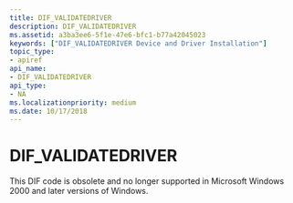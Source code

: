 ```yaml
---
title: DIF_VALIDATEDRIVER
description: DIF_VALIDATEDRIVER
ms.assetid: a3ba3ee6-5f1e-47e6-bfc1-b77a42045023
keywords: ["DIF_VALIDATEDRIVER Device and Driver Installation"]
topic_type:
- apiref
api_name:
- DIF_VALIDATEDRIVER
api_type:
- NA
ms.localizationpriority: medium
ms.date: 10/17/2018
---
```


# DIF_VALIDATEDRIVER


This DIF code is obsolete and no longer supported in Microsoft Windows 2000 and later versions of Windows.

 

 





